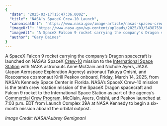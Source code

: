 ```yaml
---
{
  "date": "2025-03-17T15:47:36.000Z",
  "title": "NASA’s SpaceX Crew-10 Launch",
  "canonicalUrl": "https://www.nasa.gov/image-article/nasas-spacex-crew-10-launch/",
  "imageUrl": "https://www.nasa.gov/wp-content/uploads/2025/03/54387536034-dbc17313c8-o.jpg",
  "imageAlt": "A SpaceX Falcon 9 rocket carrying the company's Dragon spacecraft is launched on NASA’s SpaceX Crew-10 mission to the International Space Station with NASA astronauts Anne McClain and Nichole Ayers, JAXA (Japan Aerospace Exploration Agency) astronaut Takuya Onishi, and Roscosmos cosmonaut Kirill Peskov onboard, Friday, March 14, 2025, from NASA's Kennedy Space Center in Florida. NASA’s SpaceX Crew-10 mission is the tenth crew rotation mission of the SpaceX Dragon spacecraft and Falcon 9 rocket to the International Space Station as part of the agency’s Commercial Crew Program. McClain, Ayers, Onishi, and Peskov launched at 7:03 p.m. EDT from Launch Complex 39A at NASA Kennedy to begin a six-month mission aboard the orbital outpost.",
  "author": "Gary Daines"
}
---
```


A SpaceX Falcon 9 rocket carrying the company’s Dragon spacecraft is launched on NASA’s SpaceX [Crew-10](https://www.nasa.gov/blogs/commercialcrew/2025/03/12/meet-nasas-crew-10-crew-members/) mission to the [International Space Station](https://www.nasa.gov/international-space-station/) with NASA astronauts Anne McClain and Nichole Ayers, JAXA (Japan Aerospace Exploration Agency) astronaut Takuya Onishi, and Roscosmos cosmonaut Kirill Peskov onboard, Friday, March 14, 2025, from NASA’s Kennedy Space Center in Florida. NASA’s SpaceX Crew-10 mission is the tenth crew rotation mission of the SpaceX Dragon spacecraft and Falcon 9 rocket to the International Space Station as part of the agency’s [Commercial Crew Program](https://www.nasa.gov/humans-in-space/commercial-space/commercial-crew-program/). McClain, Ayers, Onishi, and Peskov launched at 7:03 p.m. EDT from Launch Complex 39A at NASA Kennedy to begin a six-month mission aboard the orbital outpost.

_Image Credit: NASA/Aubrey Gemignani_
